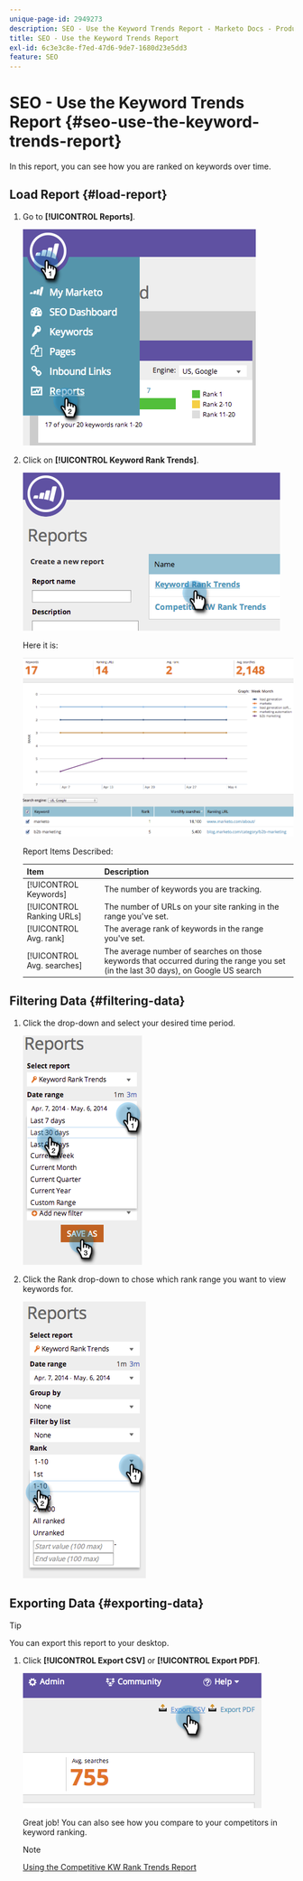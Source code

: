 ```yaml
---
unique-page-id: 2949273
description: SEO - Use the Keyword Trends Report - Marketo Docs - Product Documentation
title: SEO - Use the Keyword Trends Report
exl-id: 6c3e3c8e-f7ed-47d6-9de7-1680d23e5dd3
feature: SEO
---
```

# SEO - Use the Keyword Trends Report {#seo-use-the-keyword-trends-report}

In this report, you can see how you are ranked on keywords over time.

## Load Report {#load-report}

1. Go to **[!UICONTROL Reports]**.

   ![](assets/image2014-9-18-14-3a12-3a18.png)

1. Click on **[!UICONTROL Keyword Rank Trends]**.

   ![](assets/image2014-9-18-14-3a13-3a14.png)

   Here it is:

   ![](assets/image2014-9-18-14-3a13-3a22.png)

   Report Items Described:

   | Item |Description |
   |---|---|
   | [!UICONTROL Keywords]  |The number of keywords you are tracking. |
   | [!UICONTROL Ranking URLs]  |The number of URLs on your site ranking in the range you've set.  |
   | [!UICONTROL Avg. rank]  |The average rank of keywords in the range you've set.  |
   | [!UICONTROL Avg. searches]  |The average number of searches on those keywords that occurred during the range you set (in the last 30 days), on Google US search |

## Filtering Data {#filtering-data}

1. Click the drop-down and select your desired time period.

   ![](assets/image2014-9-18-14-3a13-3a40.png)

1. Click the Rank drop-down to chose which rank range you want to view keywords for.

   ![](assets/image2014-9-18-14-3a13-3a57.png)

## Exporting Data {#exporting-data}

   >[!TIP]
   >
   >You can export this report to your desktop.

1. Click **[!UICONTROL Export CSV]** or **[!UICONTROL Export PDF]**.

   ![](assets/image2014-9-18-14-3a14-3a46.png)

   Great job! You can also see how you compare to your competitors in keyword ranking.

   >[!NOTE]
   >
   >[Using the Competitive KW Rank Trends Report](/help/marketo/product-docs/additional-apps/seo/reports/seo-use-the-competitor-kw-trends-report.md)

